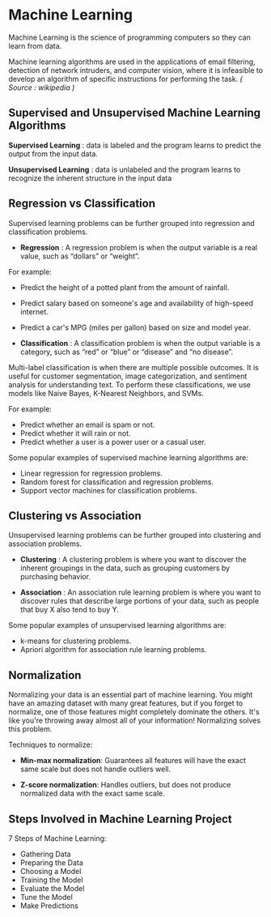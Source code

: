 # Machine Learning


Machine Learning is the science of programming computers so they can learn from data.

Machine learning algorithms are used in the applications of email filtering, detection of network intruders, and computer vision, where it is infeasible to develop an algorithm of specific instructions for performing the task. _( Source : wikipedia )_


## Supervised and Unsupervised Machine Learning Algorithms

__Supervised Learning__ : data is labeled and the program learns to predict the output from the input data.

__Unsupervised Learning__ : data is unlabeled and the program learns to recognize the inherent structure in the input data



## Regression vs Classification

Supervised learning problems can be further grouped into regression and classification problems.

  - __Regression__ : A regression problem is when the output variable is a real value, such as “dollars” or “weight”.

For example:

  - Predict the height of a potted plant from the amount of rainfall.
  - Predict salary based on someone's age and availability of high-speed internet.
  - Predict a car's MPG (miles per gallon) based on size and model year.

  - __Classification__ : A classification problem is when the output variable is a category, such as “red” or “blue” or “disease” and “no disease”.

 Multi-label classification is when there are multiple possible outcomes. It is useful for customer segmentation, image categorization, and sentiment analysis for understanding text. To perform these classifications, we use models like Naive Bayes, K-Nearest Neighbors, and SVMs.

For example:

  - Predict whether an email is spam or not.
  - Predict whether it will rain or not.
  - Predict whether a user is a power user or a casual user.


Some popular examples of supervised machine learning algorithms are:

  - Linear regression for regression problems.
  - Random forest for classification and regression problems.
  - Support vector machines for classification problems.

## Clustering vs Association

Unsupervised learning problems can be further grouped into clustering and association problems.

  - __Clustering__ : A clustering problem is where you want to discover the inherent groupings in the data, such as grouping customers by purchasing behavior.

  - __Association__ :  An association rule learning problem is where you want to discover rules that describe large portions of your data, such as people that buy X also tend to buy Y.

Some popular examples of unsupervised learning algorithms are:

  - k-means for clustering problems.
  - Apriori algorithm for association rule learning problems.


## Normalization

Normalizing your data is an essential part of machine learning. You might have an amazing dataset with many great features, but if you forget to normalize, one of those features might completely dominate the others. It's like you're throwing away almost all of your information! Normalizing solves this problem.

Techniques to normalize:

  - __Min-max normalization__: Guarantees all features will have the exact same scale but does not handle outliers well.

  - __Z-score normalization__: Handles outliers, but does not produce normalized data with the exact same scale.

## Steps Involved in Machine Learning Project

7 Steps of Machine Learning:

  - Gathering Data
  - Preparing the Data
  - Choosing a Model
  - Training the Model
  - Evaluate the Model
  - Tune the Model
  - Make Predictions
